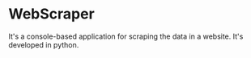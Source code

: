 # WebScraper
It's a console-based application for scraping the data in a website. It's developed in python.
